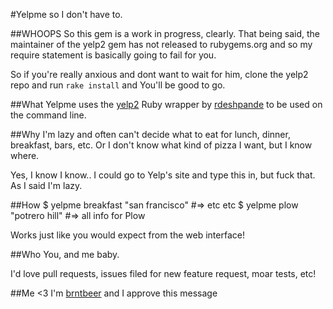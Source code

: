 #Yelpme so I don't have to.

##WHOOPS
So this gem is a work in progress, clearly. That being said, the maintainer of the yelp2 gem has not
released to rubygems.org and so my require statement is basically going to fail for you.

So if you're really anxious and dont want to wait for him, clone the yelp2 repo and run `rake install` and
You'll be good to go.

##What
Yelpme uses the [yelp2](https://github.com/rdeshpande/yelp2) Ruby wrapper by [rdeshpande](https://github.com/rdeshpande)
to be used on the command line.

##Why
I'm lazy and often can't decide what to eat for lunch, dinner, breakfast,
bars, etc. Or I don't know what kind of pizza I want, but I know where.

Yes, I know I know.. I could go to Yelp's site and type this in, but
fuck that. As I said I'm lazy.

##How
    $ yelpme breakfast "san francisco"
    #=> etc etc
    $ yelpme plow "potrero hill"
    #=> all info for Plow

Works just like you would expect from the web interface!

##Who
You, and me baby.

I'd love pull requests, issues filed for new feature request, moar tests,
etc!


##Me <3
I'm [brntbeer](https://github.com/brntbeer) and I approve this message
